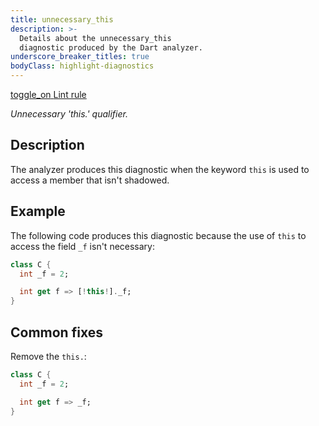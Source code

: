 ```yaml
---
title: unnecessary_this
description: >-
  Details about the unnecessary_this
  diagnostic produced by the Dart analyzer.
underscore_breaker_titles: true
bodyClass: highlight-diagnostics
---
```


<div class="tags">
  <a class="tag-label"
      href="/tools/linter-rules/unnecessary_this"
      title="Learn about the lint rule that enables this diagnostic."
      aria-label="Learn about the lint rule that enables this diagnostic."
      target="_blank">
    <span class="material-symbols" aria-hidden="true">toggle_on</span>
    <span>Lint rule</span>
  </a>
</div>

_Unnecessary 'this.' qualifier._

## Description

The analyzer produces this diagnostic when the keyword `this` is used to
access a member that isn't shadowed.

## Example

The following code produces this diagnostic because the use of `this` to
access the field `_f` isn't necessary:

```dart
class C {
  int _f = 2;

  int get f => [!this!]._f;
}
```

## Common fixes

Remove the `this.`:

```dart
class C {
  int _f = 2;

  int get f => _f;
}
```
